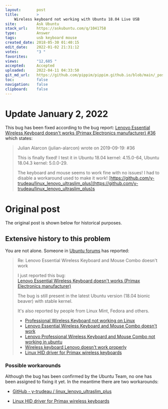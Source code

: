 ```yaml
---
layout:       post
title:        >
    Wireless keyboard not working with Ubuntu 18.04 Live USB
site:         Ask Ubuntu
stack_url:    https://askubuntu.com/q/1041758
type:         Answer
tags:         usb keyboard mouse
created_date: 2018-05-30 01:40:15
edit_date:    2022-01-02 21:31:12
votes:        "3 "
favorites:    
views:        "12,685 "
accepted:     Accepted
uploaded:     2022-04-11 04:33:50
git_md_url:   https://github.com/pippim/pippim.github.io/blob/main/_posts/2018/2018-05-30-Wireless-keyboard-not-working-with-Ubuntu-18.04-Live-USB.md
toc:          false
navigation:   false
clipboard:    false
---
```


# Update January 2, 2022

This bug has been fixed according to the bug report: [Lenovo Essential Wireless Keyboard doesn't works (Primax Electronics manufacturer) #36](https://bugs.launchpad.net/ubuntu/+source/linux/+bug/1771431) which states:

> Julian Alarcon (julian-alarcon) wrote on 2019-09-19: 			#36  
>   
> This is finally fixed! I test it in Ubuntu 18.04 kernel: 4.15.0-64, Ubuntu 18.04.3 kernel: 5.0.0-29.  
>   
> The keyboard and mouse seems to work fine with no issues! I had to disable a workaround used to make it work! [https://github.com/y-trudeau/linux_lenovo_ultraslim_plus](https://github.com/y-trudeau/linux_lenovo_ultraslim_plus)s  

# Original post

The original post is shown below for historical purposes.

## Extensive history to this problem

You are not alone. Someone in [Ubuntu forums][1] has reported:

> Re: Lenovo Essential Wireless Keyboard and Mouse Combo doesn't work  
>   
> I just reported this bug:  
> [Lenovo Essential Wireless Keyboard doesn't works (Primax Electronics manufacturer)](https://bugs.launchpad.net/ubuntu/+source/linux/+bug/1771431)  
>   
> The bug is still present in the latest Ubuntu version (18.04 bionic beaver) with stable kernel.  
>   
> It's also reported by people from Linux Mint, Fedora and others.  
>   
> - [Professional Wireless Keyboard not working on Linux](https://forums.lenovo.com/t5/Linux-Discussion/Professional-Wireless-Keyboard-not-working-on-Linux/td-p/3726486)  
> - [Lenovo Essential Wireless Keyboard and Mouse Combo doesn't work](https://ubuntuforums.org/showthread.php?t=2378862)  
> - [Lenovo Professional Wireless Keyboard and Mouse Combo not working in ubuntu](https://askubuntu.com/questions/897729/lenovo-professional-wireless-keyboard-and-mouse-combo-not-working-in-ubuntu)  
> - [Wireless keyboard Lenovo doesn't work properly](https://forums.linuxmint.com/viewtopic.php?f=49&t=260093&sid=20a073d5dd8abb1b7f23be608d7fdfd7)  
> - [Linux HID driver for Primax wireless keyboards](https://unix.stackexchange.com/questions/377830/linux-hid-driver-for-primax-wireless-keyboards/)  

### Possible workarounds

Although the bug has been confirmed by the Ubuntu Team, no one has been assigned to fixing it yet. In the meantime there are two workarounds:

- [GitHub - y-trudeau /
linux_lenovo_ultraslim_plus
](https://github.com/y-trudeau/linux_lenovo_ultraslim_plus)
- [Linux HID driver for Primax wireless keyboards](https://unix.stackexchange.com/a/402288/200094)


  [1]: https://ubuntuforums.org/showthread.php?t=2378862
